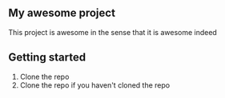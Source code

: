 ## My awesome project

This project is awesome in the sense that it is awesome indeed

## Getting started

1. Clone the repo
2. Clone the repo if you haven't cloned the repo
